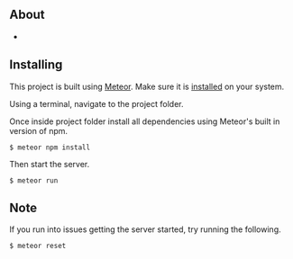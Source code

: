 ## About
-

## Installing
This project is built using [Meteor](https://www.meteor.com). Make sure it is [installed](https://www.meteor.com/install) on your system.

Using a terminal, navigate to the project folder.

Once inside project folder install all dependencies using Meteor's built in version of npm.
```
$ meteor npm install
```
Then start the server.
```
$ meteor run
```

## Note

If you run into issues getting the server started, try running the following.

```
$ meteor reset
```
